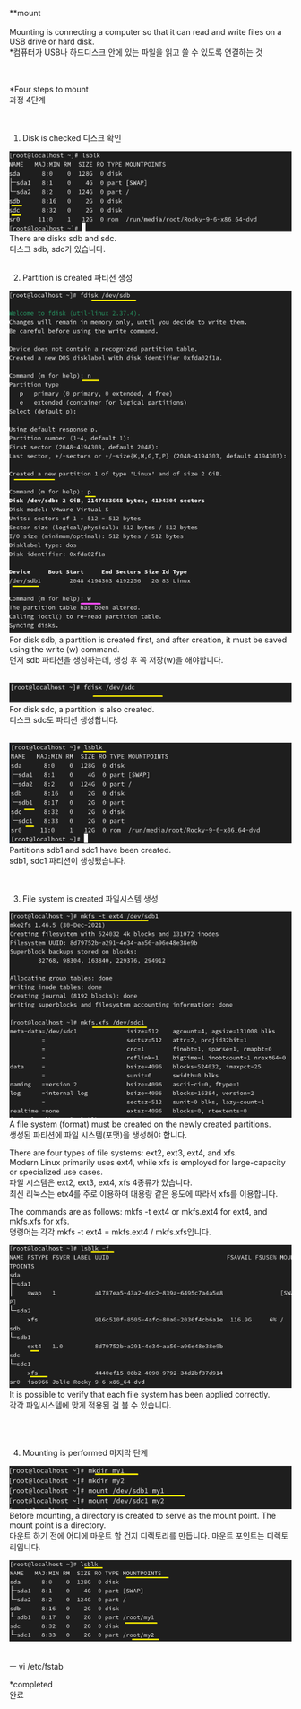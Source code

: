 **mount<br>
<br>
Mounting is connecting a computer so that it can read and write files on a USB drive or hard disk.<br>
*컴퓨터가 USB나 하드디스크 안에 있는 파일을 읽고 쓸 수 있도록 연결하는 것<Br>
<Br>
<Br>



*Four steps to mount<br>
과정 4단계<br>
<br>
<br>



1. Disk is checked 디스크 확인

![image break](../Pictur/step5/mount1.png)<br>
There are disks sdb and sdc.<br>
디스크 sdb, sdc가 있습니다.<br>
<br>




2. Partition is created 파티션 생성

![image break](../Pictur/step5/mount-2.png)<br>
For disk sdb, a partition is created first, and after creation, it must be saved using the write (w) command.<br>
먼저 sdb 파티션을 생성하는데, 생성 후 꼭 저장(w)을 해야합니다.
<br>
<br>



![image break](../Pictur/step5/mount3.png)<br>
For disk sdc, a partition is also created.<br>
디스크 sdc도 파티션 생성합니다.<br>
<br>



![image break](../Pictur/step5/mount-4.png)<br>
Partitions sdb1 and sdc1 have been created.<br>
sdb1, sdc1 파티션이 생성됐습니다.<br>
<br>
<br>


3. File system is created 파일시스템 생성


![image break](../Pictur/step5/mount5.png)<br>
A file system (format) must be created on the newly created partitions.<br>
생성된 파티션에 파일 시스템(포맷)을 생성해야 합니다.<br>

There are four types of file systems: ext2, ext3, ext4, and xfs.<br>
Modern Linux primarily uses ext4, while xfs is employed for large-capacity or specialized use cases.<br>
파일 시스템은 ext2, ext3, ext4, xfs 4종류가 있습니다.<br>
최신 리눅스는 etx4를 주로 이용하며 대용량 같은 용도에 따라서 xfs를 이용합니다.<br>

The commands are as follows: mkfs -t ext4 or mkfs.ext4 for ext4, and mkfs.xfs for xfs.<br>
명령어는 각각 mkfs -t ext4 = mkfs.ext4 / mkfs.xfs입니다.




![image break](../Pictur/step5/mount6.png)<br>
It is possible to verify that each file system has been applied correctly.<br>
각각 파일시스템에 맞게 적용된 걸 볼 수 있습니다.<br>
<br>
<Br>
<Br>



4. Mounting is performed 마지막 단계<br>

![image break](../Pictur/step5/mount7.png)<br>
Before mounting, a directory is created to serve as the mount point. The mount point is a directory.<br>
마운트 하기 전에 어디에 마운트 할 건지 디렉토리를 만듭니다. 마운트 포인트는 디렉토리입니다.<br>



![image break](../Pictur/step5/mount-8.png)<br>
<br>




ㅡ vi /etc/fstab










*completed<br>
완료
